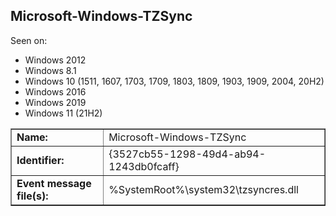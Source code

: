 ## Microsoft-Windows-TZSync

Seen on:
* Windows 2012
* Windows 8.1
* Windows 10 (1511, 1607, 1703, 1709, 1803, 1809, 1903, 1909, 2004, 20H2)
* Windows 2016
* Windows 2019
* Windows 11 (21H2)

<table border="1" class="docutils">
  <tbody>
    <tr>
      <td><b>Name:</b></td>
      <td>Microsoft-Windows-TZSync</td>
    </tr>
    <tr>
      <td><b>Identifier:</b></td>
      <td>{3527cb55-1298-49d4-ab94-1243db0fcaff}</td>
    </tr>
    <tr>
      <td><b>Event message file(s):</b></td>
      <td>%SystemRoot%\system32\tzsyncres.dll</td>
    </tr>
  </tbody>
</table>

&nbsp;

